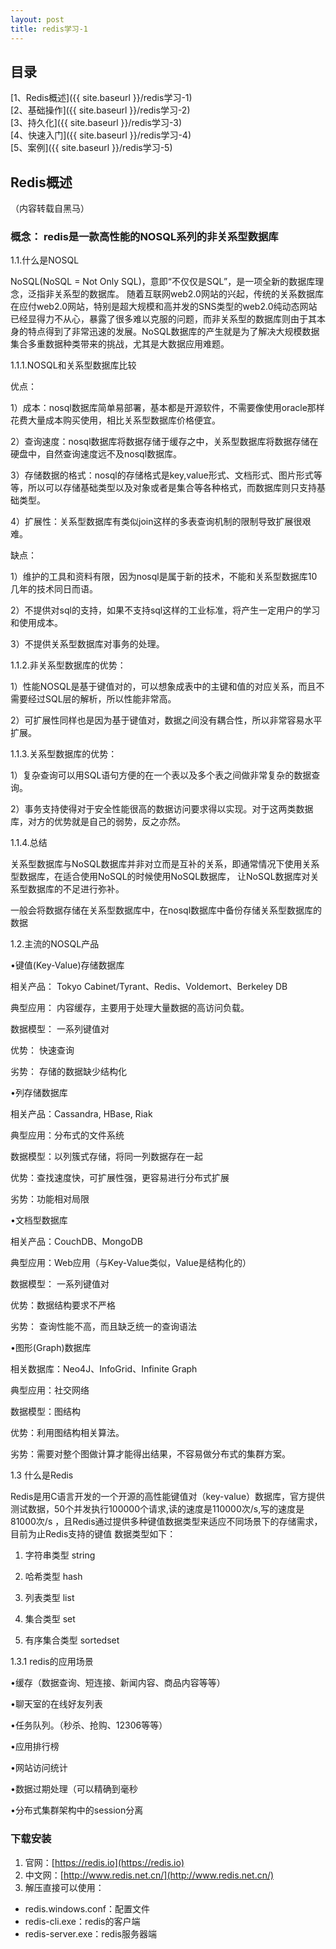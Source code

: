 ```yaml
---
layout: post
title: redis学习-1
---
```


## 目录
[1、Redis概述]({{ site.baseurl }}/redis学习-1)  
[2、基础操作]({{ site.baseurl }}/redis学习-2)  
[3、持久化]({{ site.baseurl }}/redis学习-3)  
[4、快速入门]({{ site.baseurl }}/redis学习-4)  
[5、案例]({{ site.baseurl }}/redis学习-5)  

## Redis概述
（内容转载自黑马）
### 概念： redis是一款高性能的NOSQL系列的非关系型数据库

1.1.什么是NOSQL

NoSQL(NoSQL = Not Only SQL)，意即“不仅仅是SQL”，是一项全新的数据库理念，泛指非关系型的数据库。
随着互联网web2.0网站的兴起，传统的关系数据库在应付web2.0网站，特别是超大规模和高并发的SNS类型的web2.0纯动态网站已经显得力不从心，暴露了很多难以克服的问题，而非关系型的数据库则由于其本身的特点得到了非常迅速的发展。NoSQL数据库的产生就是为了解决大规模数据集合多重数据种类带来的挑战，尤其是大数据应用难题。

1.1.1.NOSQL和关系型数据库比较

优点：

1）成本：nosql数据库简单易部署，基本都是开源软件，不需要像使用oracle那样花费大量成本购买使用，相比关系型数据库价格便宜。

2）查询速度：nosql数据库将数据存储于缓存之中，关系型数据库将数据存储在硬盘中，自然查询速度远不及nosql数据库。

3）存储数据的格式：nosql的存储格式是key,value形式、文档形式、图片形式等等，所以可以存储基础类型以及对象或者是集合等各种格式，而数据库则只支持基础类型。

4）扩展性：关系型数据库有类似join这样的多表查询机制的限制导致扩展很艰难。

缺点：

1）维护的工具和资料有限，因为nosql是属于新的技术，不能和关系型数据库10几年的技术同日而语。

2）不提供对sql的支持，如果不支持sql这样的工业标准，将产生一定用户的学习和使用成本。

3）不提供关系型数据库对事务的处理。

1.1.2.非关系型数据库的优势：

1）性能NOSQL是基于键值对的，可以想象成表中的主键和值的对应关系，而且不需要经过SQL层的解析，所以性能非常高。

2）可扩展性同样也是因为基于键值对，数据之间没有耦合性，所以非常容易水平扩展。

1.1.3.关系型数据库的优势：

1）复杂查询可以用SQL语句方便的在一个表以及多个表之间做非常复杂的数据查询。

2）事务支持使得对于安全性能很高的数据访问要求得以实现。对于这两类数据库，对方的优势就是自己的弱势，反之亦然。

1.1.4.总结

关系型数据库与NoSQL数据库并非对立而是互补的关系，即通常情况下使用关系型数据库，在适合使用NoSQL的时候使用NoSQL数据库，
让NoSQL数据库对关系型数据库的不足进行弥补。

一般会将数据存储在关系型数据库中，在nosql数据库中备份存储关系型数据库的数据

1.2.主流的NOSQL产品

•键值(Key-Value)存储数据库

相关产品： Tokyo Cabinet/Tyrant、Redis、Voldemort、Berkeley DB

典型应用： 内容缓存，主要用于处理大量数据的高访问负载。 

数据模型： 一系列键值对

优势： 快速查询

劣势： 存储的数据缺少结构化

•列存储数据库

相关产品：Cassandra, HBase, Riak

典型应用：分布式的文件系统

数据模型：以列簇式存储，将同一列数据存在一起

优势：查找速度快，可扩展性强，更容易进行分布式扩展

劣势：功能相对局限

•文档型数据库

相关产品：CouchDB、MongoDB

典型应用：Web应用（与Key-Value类似，Value是结构化的）

数据模型： 一系列键值对

优势：数据结构要求不严格

劣势： 查询性能不高，而且缺乏统一的查询语法

•图形(Graph)数据库

相关数据库：Neo4J、InfoGrid、Infinite Graph

典型应用：社交网络

数据模型：图结构

优势：利用图结构相关算法。

劣势：需要对整个图做计算才能得出结果，不容易做分布式的集群方案。

1.3 什么是Redis

Redis是用C语言开发的一个开源的高性能键值对（key-value）数据库，官方提供测试数据，50个并发执行100000个请求,读的速度是110000次/s,写的速度是81000次/s ，且Redis通过提供多种键值数据类型来适应不同场景下的存储需求，目前为止Redis支持的键值
数据类型如下：

1) 字符串类型 string

2) 哈希类型 hash

3) 列表类型 list

4) 集合类型 set

5) 有序集合类型 sortedset

1.3.1 redis的应用场景

•缓存（数据查询、短连接、新闻内容、商品内容等等）

•聊天室的在线好友列表

•任务队列。（秒杀、抢购、12306等等）

•应用排行榜

•网站访问统计

•数据过期处理（可以精确到毫秒

•分布式集群架构中的session分离


### 下载安装
1. 官网：[https://redis.io](https://redis.io)
2. 中文网：[http://www.redis.net.cn/](http://www.redis.net.cn/)
3. 解压直接可以使用：
* redis.windows.conf：配置文件
* redis-cli.exe：redis的客户端
* redis-server.exe：redis服务器端

